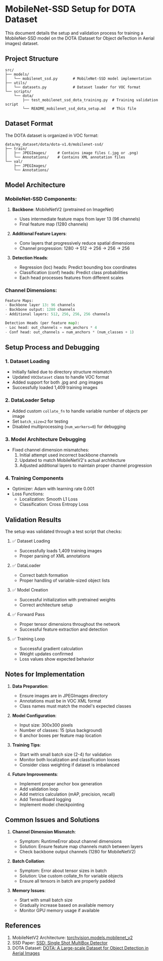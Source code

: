 # MobileNet-SSD Setup for DOTA Dataset

This document details the setup and validation process for training a MobileNet-SSD model on the DOTA (Dataset for Object deTection in Aerial images) dataset.

## Project Structure

```
src/
├── models/
│   └── mobilenet_ssd.py       # MobileNet-SSD model implementation
├── utils/
│   └── datasets.py            # Dataset loader for VOC format
└── scripts/
    └── dota/
        ├── test_mobilenet_ssd_dota_training.py  # Training validation script
        └── README_mobilenet_ssd_dota_setup.md   # This file
```

## Dataset Format
The DOTA dataset is organized in VOC format:
```
data/my_dataset/dota/dota-v1.0/mobilenet-ssd/
├── train/
│   ├── JPEGImages/     # Contains image files (.jpg or .png)
│   └── Annotations/    # Contains XML annotation files
└── val/
    ├── JPEGImages/
    └── Annotations/
```

## Model Architecture

### MobileNet-SSD Components:
1. **Backbone**: MobileNetV2 (pretrained on ImageNet)
   - Uses intermediate feature maps from layer 13 (96 channels)
   - Final feature map (1280 channels)

2. **Additional Feature Layers**:
   - Conv layers that progressively reduce spatial dimensions
   - Channel progression: 1280 → 512 → 256 → 256 → 256

3. **Detection Heads**:
   - Regression (loc) heads: Predict bounding box coordinates
   - Classification (conf) heads: Predict class probabilities
   - Each head processes features from different scales

### Channel Dimensions:
```python
Feature Maps:
- Backbone layer 13: 96 channels
- Backbone output: 1280 channels
- Additional layers: 512, 256, 256, 256 channels

Detection Heads (per feature map):
- Loc head: out_channels = num_anchors * 4
- Conf head: out_channels = num_anchors * (num_classes + 1)
```

## Setup Process and Debugging

### 1. Dataset Loading
- Initially failed due to directory structure mismatch
- Updated `VOCDataset` class to handle VOC format
- Added support for both .jpg and .png images
- Successfully loaded 1,409 training images

### 2. DataLoader Setup
- Added custom `collate_fn` to handle variable number of objects per image
- Set `batch_size=2` for testing
- Disabled multiprocessing (`num_workers=0`) for debugging

### 3. Model Architecture Debugging
- Fixed channel dimension mismatches:
  1. Initial attempt used incorrect backbone channels
  2. Updated to match MobileNetV2's actual architecture
  3. Adjusted additional layers to maintain proper channel progression

### 4. Training Components
- Optimizer: Adam with learning rate 0.001
- Loss Functions:
  - Localization: Smooth L1 Loss
  - Classification: Cross Entropy Loss

## Validation Results

The setup was validated through a test script that checks:

1. ✅ Dataset Loading
   - Successfully loads 1,409 training images
   - Proper parsing of XML annotations

2. ✅ DataLoader
   - Correct batch formation
   - Proper handling of variable-sized object lists

3. ✅ Model Creation
   - Successful initialization with pretrained weights
   - Correct architecture setup

4. ✅ Forward Pass
   - Proper tensor dimensions throughout the network
   - Successful feature extraction and detection

5. ✅ Training Loop
   - Successful gradient calculation
   - Weight updates confirmed
   - Loss values show expected behavior

## Notes for Implementation

1. **Data Preparation**:
   - Ensure images are in JPEGImages directory
   - Annotations must be in VOC XML format
   - Class names must match the model's expected classes

2. **Model Configuration**:
   - Input size: 300x300 pixels
   - Number of classes: 15 (plus background)
   - 6 anchor boxes per feature map location

3. **Training Tips**:
   - Start with small batch size (2-4) for validation
   - Monitor both localization and classification losses
   - Consider class weighting if dataset is imbalanced

4. **Future Improvements**:
   - Implement proper anchor box generation
   - Add validation loop
   - Add metrics calculation (mAP, precision, recall)
   - Add TensorBoard logging
   - Implement model checkpointing

## Common Issues and Solutions

1. **Channel Dimension Mismatch**:
   - Symptom: RuntimeError about channel dimensions
   - Solution: Ensure feature map channels match between layers
   - Check backbone output channels (1280 for MobileNetV2)

2. **Batch Collation**:
   - Symptom: Error about tensor sizes in batch
   - Solution: Use custom collate_fn for variable objects
   - Ensure all tensors in batch are properly padded

3. **Memory Issues**:
   - Start with small batch size
   - Gradually increase based on available memory
   - Monitor GPU memory usage if available

## References

1. MobileNetV2 Architecture: [torchvision.models.mobilenet_v2](https://pytorch.org/vision/stable/models/mobilenetv2.html)
2. SSD Paper: [SSD: Single Shot MultiBox Detector](https://arxiv.org/abs/1512.02325)
3. DOTA Dataset: [DOTA: A Large-scale Dataset for Object Detection in Aerial Images](https://captain-whu.github.io/DOTA/) 